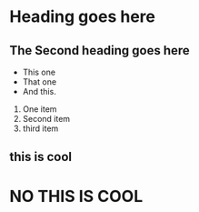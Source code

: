 # Heading goes here

## The Second heading goes here

- This one
- That one
- And this.

1. One item
2. Second item
3. third item

## **this is cool**
# **NO THIS IS COOL**
